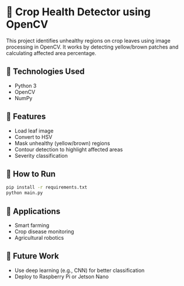 # 🌿 Crop Health Detector using OpenCV

This project identifies unhealthy regions on crop leaves using image processing in OpenCV. It works by detecting yellow/brown patches and calculating affected area percentage.

## 🔧 Technologies Used
- Python 3
- OpenCV
- NumPy

## 🧪 Features
- Load leaf image
- Convert to HSV
- Mask unhealthy (yellow/brown) regions
- Contour detection to highlight affected areas
- Severity classification

## 📂 How to Run
```bash
pip install -r requirements.txt
python main.py
```

## 📍 Applications
- Smart farming
- Crop disease monitoring
- Agricultural robotics

## 🧠 Future Work
- Use deep learning (e.g., CNN) for better classification
- Deploy to Raspberry Pi or Jetson Nano
